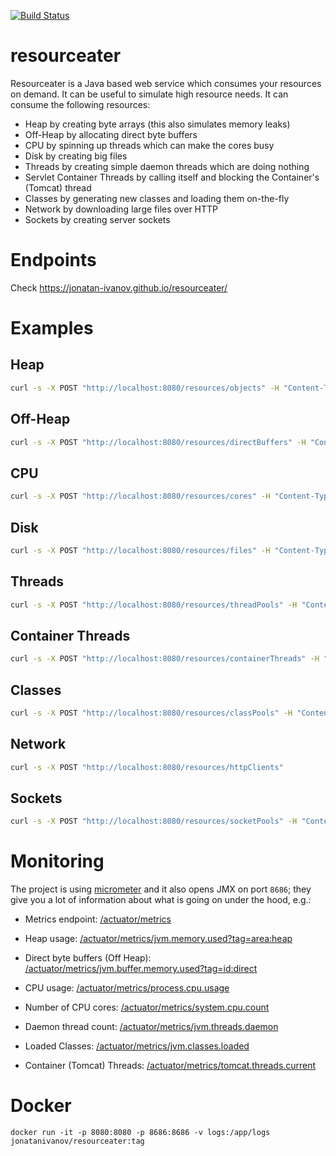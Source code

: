 [![Build Status](https://github.com/jonatan-ivanov/resourceater/actions/workflows/gradle.yml/badge.svg)](https://github.com/jonatan-ivanov/resourceater/actions)

# resourceater

Resourceater is a Java based web service which consumes your resources on demand. It can be useful to simulate high resource needs. It can consume the following resources:

- Heap by creating byte arrays (this also simulates memory leaks)
- Off-Heap by allocating direct byte buffers
- CPU by spinning up threads which can make the cores busy
- Disk by creating big files
- Threads by creating simple daemon threads which are doing nothing
- Servlet Container Threads by calling itself and blocking the Container's (Tomcat) thread
- Classes by generating new classes and loading them on-the-fly
- Network by downloading large files over HTTP
- Sockets by creating server sockets

# Endpoints
Check https://jonatan-ivanov.github.io/resourceater/

# Examples

## Heap

```sh
curl -s -X POST "http://localhost:8080/resources/objects" -H "Content-Type: application/json" -d "{ \"size\": \"1MB\"}"
```

## Off-Heap

```sh
curl -s -X POST "http://localhost:8080/resources/directBuffers" -H "Content-Type: application/json" -d "{ \"size\": \"1MB\"}"
```

## CPU

```sh
curl -s -X POST "http://localhost:8080/resources/cores" -H "Content-Type: application/json" -d "{ \"size\": 1}"
```

## Disk

```sh
curl -s -X POST "http://localhost:8080/resources/files" -H "Content-Type: application/json" -d "{ \"size\": \"1MB\"}"
```

## Threads

```sh
curl -s -X POST "http://localhost:8080/resources/threadPools" -H "Content-Type: application/json" -d "{ \"size\": 1}"
```

## Container Threads

```sh
curl -s -X POST "http://localhost:8080/resources/containerThreads" -H "Content-Type: application/json" -d "{ \"size\": 1}"
```

## Classes

```sh
curl -s -X POST "http://localhost:8080/resources/classPools" -H "Content-Type: application/json" -d "{ \"size\": 1}"
```

## Network

```sh
curl -s -X POST "http://localhost:8080/resources/httpClients"
```

## Sockets

```sh
curl -s -X POST "http://localhost:8080/resources/socketPools" -H "Content-Type: application/json" -d "{ \"size\": 1}"
```

# Monitoring

The project is using [micrometer](https://micrometer.io/) and it also opens JMX on port `8686`; they give you a lot of information about what is going on under the hood, e.g.:

- Metrics endpoint: [/actuator/metrics](http://localhost:8080/actuator/metrics)
- Heap usage: [/actuator/metrics/jvm.memory.used?tag=area:heap](http://localhost:8080/actuator/metrics/jvm.memory.used?tag=area:heap)
- Direct byte buffers (Off Heap): [/actuator/metrics/jvm.buffer.memory.used?tag=id:direct](http://localhost:8080/actuator/metrics/jvm.buffer.memory.used?tag=id:direct)
- CPU usage: [/actuator/metrics/process.cpu.usage](http://localhost:8080/actuator/metrics/process.cpu.usage)
- Number of CPU cores: [/actuator/metrics/system.cpu.count](http://localhost:8080/actuator/metrics/system.cpu.count)


- Daemon thread count: [/actuator/metrics/jvm.threads.daemon](http://localhost:8080/actuator/metrics/jvm.threads.daemon)
- Loaded Classes: [/actuator/metrics/jvm.classes.loaded](http://localhost:8080/actuator/metrics/jvm.classes.loaded)
- Container (Tomcat) Threads: [/actuator/metrics/tomcat.threads.current](http://localhost:8080/actuator/metrics/tomcat.threads.current)

# Docker

`docker run -it -p 8080:8080 -p 8686:8686 -v logs:/app/logs jonatanivanov/resourceater:tag`
